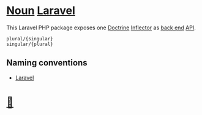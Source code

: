 # [Noun](http://en.wikipedia.org/wiki/Noun) [Laravel]()
This Laravel PHP package exposes one [Doctrine](http://doctrine-project.org) [Inflector](http://doctrine-project.org/projects/inflector.html) as [back end](http://en.wikipedia.org/wiki/Front_end_and_back_end) [API](http://en.wikipedia.org/wiki/API).
```
plural/{singular}
singular/{plural}
```
## Naming conventions
- [Laravel](https://webdevetc.com/blog/laravel-naming-conventions/)
# [📁](http://github.com/noud)